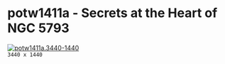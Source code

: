 # potw1411a - Secrets at the Heart of NGC 5793
[![potw1411a.3440-1440](./potw1411a.3440-1440.png)](./potw1411a.3440-1440.png)  
`3440 x 1440`  
